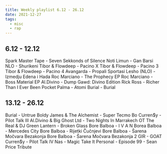 ```yaml
---
title: Weekly playlist 6.12 - 26.12
date: 2021-12-27
tags:
  - misc
  - rap
---
```


## 6.12 - 12.12

Spark Master Tape - Seven Sekkonds of Silence
Noti Limun - Gan Barsi
NLO - Shurikeni
Tibor & Flowdeep - Pacino X
Tibor & Flowdeep - Pacino 3
Tibor & Flowdeep - Pacino 4
Avangarda - Propali Sportasi
Lesho (NLO) - Izmedju Edena i Hada
Roc Marciano - The Prophecy EP
Roc Marciano - Boss Material EP
Al.Divino - Dump Gawd: Divino Edition
Rick Ross -  Richer Than I Ever Been
Pocket Palma - Atomi
Burial - Burial

## 13.12 - 26.12

Burial - Untrue
Boldy James & The Alchemist - Super Tecmo Bo
Curren$y - Pilot Talk III
Al.Divino & Big Ghost Ltd - Two Nights In Marrakech
OT The Real & DJ Green Lantern - Broken Glass
Bore Balboa - I V A N
Borea Balboa - Mercedes City
Bore Balboa - Rijetki Čučnjevi
Bore Balboa - Šarena Močvara Bezakonja
Bore Balboa - Šarena Močvara Bezakonja 2
GIR - GOAT
Curren$y - Pilot Talk IV
Nas - Magic
Take It Personal - Episode 99 - Sean Price Tribute
